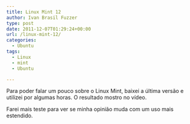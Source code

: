 ```yaml
---
title: Linux Mint 12
author: Ivan Brasil Fuzzer
type: post
date: 2011-12-07T01:29:24+00:00
url: /linux-mint-12/
categories:
  - Ubuntu
tags:
  - Linux
  - mint
  - Ubuntu

---
```

Para poder falar um pouco sobre o Linux Mint, baixei a última versão e utilizei por algumas horas. O resultado mostro no vídeo.

<p style="text-align: center;">
</p>

Farei mais teste para ver se minha opinião muda com um uso mais estendido.